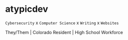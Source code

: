 # atypicdev 
`Cybersecurity` x `Computer Science` x `Writing` x `Websites`

They/Them | Colorado Resident | High School Workforce 
